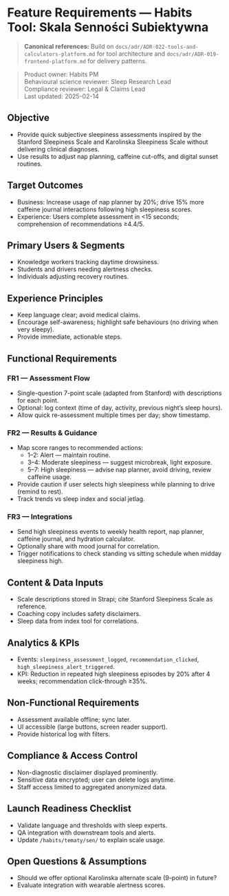 # Feature Requirements — Habits Tool: Skala Senności Subiektywna

> **Canonical references:** Build on `docs/adr/ADR-022-tools-and-calculators-platform.md` for tool architecture and `docs/adr/ADR-019-frontend-platform.md` for delivery patterns.

> Product owner: Habits PM  
> Behavioural science reviewer: Sleep Research Lead  
> Compliance reviewer: Legal & Claims Lead  
> Last updated: 2025-02-14

## Objective
- Provide quick subjective sleepiness assessments inspired by the Stanford Sleepiness Scale and Karolinska Sleepiness Scale without delivering clinical diagnoses.
- Use results to adjust nap planning, caffeine cut-offs, and digital sunset routines.

## Target Outcomes
- Business: Increase usage of nap planner by 20%; drive 15% more caffeine journal interactions following high sleepiness scores.
- Experience: Users complete assessment in <15 seconds; comprehension of recommendations ≥4.4/5.

## Primary Users & Segments
- Knowledge workers tracking daytime drowsiness.
- Students and drivers needing alertness checks.
- Individuals adjusting recovery routines.

## Experience Principles
- Keep language clear; avoid medical claims.
- Encourage self-awareness; highlight safe behaviours (no driving when very sleepy).
- Provide immediate, actionable steps.

## Functional Requirements

### FR1 — Assessment Flow
- Single-question 7-point scale (adapted from Stanford) with descriptions for each point.
- Optional: log context (time of day, activity, previous night’s sleep hours).
- Allow quick re-assessment multiple times per day; show timestamp.

### FR2 — Results & Guidance
- Map score ranges to recommended actions:
    - 1–2: Alert — maintain routine.
    - 3–4: Moderate sleepiness — suggest microbreak, light exposure.
    - 5–7: High sleepiness — advise nap planner, avoid driving, review caffeine usage.
- Provide caution if user selects high sleepiness while planning to drive (remind to rest).
- Track trends vs sleep index and social jetlag.

### FR3 — Integrations
- Send high sleepiness events to weekly health report, nap planner, caffeine journal, and hydration calculator.
- Optionally share with mood journal for correlation.
- Trigger notifications to check standing vs sitting schedule when midday sleepiness high.

## Content & Data Inputs
- Scale descriptions stored in Strapi; cite Stanford Sleepiness Scale as reference.
- Coaching copy includes safety disclaimers.
- Sleep data from index tool for correlations.

## Analytics & KPIs
- Events: `sleepiness_assessment_logged`, `recommendation_clicked`, `high_sleepiness_alert_triggered`.
- KPI: Reduction in repeated high sleepiness episodes by 20% after 4 weeks; recommendation click-through ≥35%.

## Non-Functional Requirements
- Assessment available offline; sync later.
- UI accessible (large buttons, screen reader support).
- Provide historical log with filters.

## Compliance & Access Control
- Non-diagnostic disclaimer displayed prominently.
- Sensitive data encrypted; user can delete logs anytime.
- Staff access limited to aggregated anonymized data.

## Launch Readiness Checklist
- Validate language and thresholds with sleep experts.
- QA integration with downstream tools and alerts.
- Update `/habits/tematy/sen/` to explain scale usage.

## Open Questions & Assumptions
- Should we offer optional Karolinska alternate scale (9-point) in future?
- Evaluate integration with wearable alertness scores.
